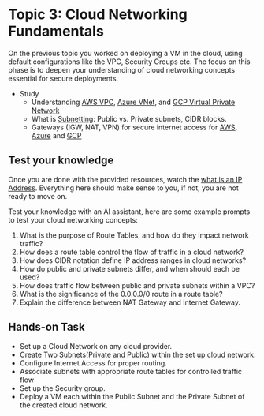 # Topic 3: Cloud Networking Fundamentals
On the previous topic you worked on deploying a VM in the cloud, using default configurations like the VPC, Security Groups etc. The focus on this phase is to deepen your understanding of cloud networking concepts essential for secure deployments.

- Study
    - Understanding [AWS VPC](https://docs.aws.amazon.com/vpc/latest/userguide/what-is-amazon-vpc.html), [Azure VNet](https://learn.microsoft.com/en-us/azure/virtual-network/virtual-networks-overview), and [GCP Virtual Private Network](https://cloud.google.com/vpc/docs/overview)
    - What is [Subnetting](https://audrey01.hashnode.dev/subnets-ip-addresses-ip-address-classes-cidr-blocks): Public vs. Private subnets, CIDR blocks.
    - Gateways (IGW, NAT, VPN) for secure internet access for [AWS](https://docs.aws.amazon.com/vpc/latest/userguide/extend-intro.html), [Azure](https://learn.microsoft.com/en-us/azure/nat-gateway/nat-overview?source=recommendations) and [GCP](https://cloud.google.com/nat/docs/overview)


## Test your knowledge
Once you are done with the provided resources, watch the [what is an IP Address](https://www.youtube.com/watch?v=5WfiTHiU4x8). Everything here should make sense to you, if not, you are not ready to move on.

Test your knowledge with an AI assistant, here are some example prompts to test your cloud networking concepts:

1. What is the purpose of Route Tables, and how do they impact network traffic?
2. How does a route table control the flow of traffic in a cloud network?
3. How does CIDR notation define IP address ranges in cloud networks?
4. How do public and private subnets differ, and when should each be used?
5. How does traffic flow between public and private subnets within a VPC?
6. What is the significance of the 0.0.0.0/0 route in a route table?
7. Explain the difference between NAT Gateway and Internet Gateway.

## Hands-on Task
- Set up a Cloud Network on any cloud provider.
- Create Two Subnets(Private and Public) within the set up cloud network.
- Configure Internet Access for proper routing.
- Associate subnets with appropriate route tables for controlled traffic flow
- Set up the Security group.
- Deploy a VM each within the Public Subnet and the Private Subnet of the created cloud network.

